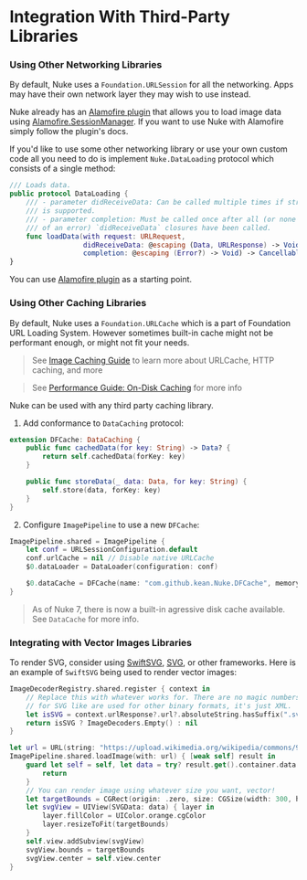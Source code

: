 # Integration With Third-Party Libraries

### Using Other Networking Libraries

By default, Nuke uses a `Foundation.URLSession` for all the networking. Apps may have their own network layer they may wish to use instead.

Nuke already has an [Alamofire plugin](https://github.com/kean/Nuke-Alamofire-Plugin) that allows you to load image data using [Alamofire.SessionManager](https://github.com/Alamofire/Alamofire). If you want to use Nuke with Alamofire simply follow the plugin's docs.

If you'd like to use some other networking library or use your own custom code all you need to do is implement `Nuke.DataLoading` protocol which consists of a single method:

```swift
/// Loads data.
public protocol DataLoading {
    /// - parameter didReceiveData: Can be called multiple times if streaming
    /// is supported.
    /// - parameter completion: Must be called once after all (or none in case
    /// of an error) `didReceiveData` closures have been called.
    func loadData(with request: URLRequest,
                  didReceiveData: @escaping (Data, URLResponse) -> Void,
                  completion: @escaping (Error?) -> Void) -> Cancellable
}
```

You can use [Alamofire plugin](https://github.com/kean/Nuke-Alamofire-Plugin) as a starting point.

### Using Other Caching Libraries

By default, Nuke uses a `Foundation.URLCache` which is a part of Foundation URL Loading System. However sometimes built-in cache might not be performant enough, or might not fit your needs.

> See [Image Caching Guide](https://kean.blog/post/image-caching) to learn more about URLCache, HTTP caching, and more

> See [Performance Guide: On-Disk Caching](https://github.com/kean/Nuke/blob/9.5.0/Documentation/Guides/performance-guide.md#on-disk-caching) for more info

Nuke can be used with any third party caching library.

1) Add conformance to `DataCaching` protocol:

```swift
extension DFCache: DataCaching {
    public func cachedData(for key: String) -> Data? {
        return self.cachedData(forKey: key)
    }

    public func storeData(_ data: Data, for key: String) {
        self.store(data, forKey: key)
    }
}
```

2) Configure `ImagePipeline` to use a new `DFCache`:

```swift
ImagePipeline.shared = ImagePipeline {
    let conf = URLSessionConfiguration.default
    conf.urlCache = nil // Disable native URLCache
    $0.dataLoader = DataLoader(configuration: conf)

    $0.dataCache = DFCache(name: "com.github.kean.Nuke.DFCache", memoryCache: nil)
}
```

> As of Nuke 7, there is now a built-in agressive disk cache available. See `DataCache` for more info.

### Integrating with Vector Images Libraries

To render SVG, consider using [SwiftSVG](https://github.com/mchoe/SwiftSVG), [SVG](https://github.com/SVGKit/SVGKit), or other frameworks. Here is an example of `SwiftSVG` being used to render vector images:

```swift
ImageDecoderRegistry.shared.register { context in
    // Replace this with whatever works for. There are no magic numbers
    // for SVG like are used for other binary formats, it's just XML.
    let isSVG = context.urlResponse?.url?.absoluteString.hasSuffix(".svg") ?? false
    return isSVG ? ImageDecoders.Empty() : nil
}

let url = URL(string: "https://upload.wikimedia.org/wikipedia/commons/9/9d/Swift_logo.svg")!
ImagePipeline.shared.loadImage(with: url) { [weak self] result in
    guard let self = self, let data = try? result.get().container.data else {
        return
    }
    // You can render image using whatever size you want, vector!
    let targetBounds = CGRect(origin: .zero, size: CGSize(width: 300, height: 300))
    let svgView = UIView(SVGData: data) { layer in
        layer.fillColor = UIColor.orange.cgColor
        layer.resizeToFit(targetBounds)
    }
    self.view.addSubview(svgView)
    svgView.bounds = targetBounds
    svgView.center = self.view.center
}
```
